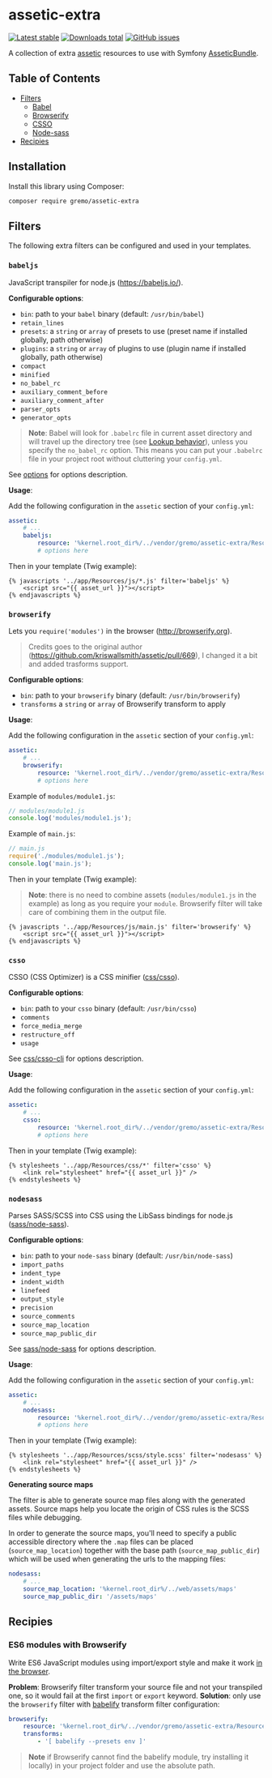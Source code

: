 # assetic-extra
[![Latest stable](https://img.shields.io/packagist/v/gremo/assetic-extra.svg?style=flat-square)](https://packagist.org/packages/gremo/assetic-extra) [![Downloads total](https://img.shields.io/packagist/dt/gremo/assetic-extra.svg?style=flat-square)](https://packagist.org/packages/gremo/assetic-extra) [![GitHub issues](https://img.shields.io/github/issues/gremo/assetic-extra.svg?style=flat-square)](https://github.com/gremo/assetic-extra/issues)

A collection of extra [assetic](https://github.com/kriswallsmith/assetic) resources to use with Symfony [AsseticBundle](https://github.com/symfony/assetic-bundle).

## Table of Contents
- [Filters](#filters)
  - [Babel](#babeljs)
  - [Browserify](#browserify)
  - [CSSO](#csso)
  - [Node-sass](#nodesass)
- [Recipies](#recipies)

## Installation
Install this library using Composer:

```bash
composer require gremo/assetic-extra
```

## Filters
The following extra filters can be configured and used in your templates.

### `babeljs`
JavaScript transpiler for node.js (https://babeljs.io/).

**Configurable options**:

- `bin`: path to your `babel` binary (default: `/usr/bin/babel`)
- `retain_lines`
- `presets`: a `string` or `array` of presets to use (preset name if installed globally, path otherwise)
- `plugins`: a `string` or `array` of plugins to use (plugin name if installed globally, path otherwise)
- `compact`
- `minified`
- `no_babel_rc`
- `auxiliary_comment_before`
- `auxiliary_comment_after`
- `parser_opts`
- `generator_opts`

> **Note**: Babel will look for `.babelrc` file in current asset directory and will travel up the directory tree (see [Lookup behavior](https://babeljs.io/docs/usage/babelrc/#lookup-behavior)), unless you specify the `no_babel_rc` option. This means you can put your `.babelrc` file in your project root without cluttering your `config.yml`.

See [options](https://babeljs.io/docs/usage/api/#options) for options description.

**Usage**:

Add the following configuration in the `assetic` section of your `config.yml`:

```yml
assetic:
    # ...
    babeljs:
        resource: '%kernel.root_dir%/../vendor/gremo/assetic-extra/Resources/filter/babeljs.xml'
        # options here
```

Then in your template (Twig example):

```twig
{% javascripts '../app/Resources/js/*.js' filter='babeljs' %}
    <script src="{{ asset_url }}"></script>
{% endjavascripts %}
```

### `browserify`
Lets you `require('modules')` in the browser (http://browserify.org).

> Credits goes to the original author (https://github.com/kriswallsmith/assetic/pull/669), I changed it a bit and added trasforms support.

**Configurable options**:

- `bin`: path to your `browserify` binary (default: `/usr/bin/browserify`)
- `transforms` a `string` or `array` of Browserify transform to apply

**Usage**:

Add the following configuration in the `assetic` section of your `config.yml`:

```yml
assetic:
    # ...
    browserify:
        resource: '%kernel.root_dir%/../vendor/gremo/assetic-extra/Resources/filter/browserify.xml'
        # options here
```

Example of `modules/module1.js`:

```js
// modules/module1.js
console.log('modules/module1.js');
```

Example of `main.js`:

```js
// main.js
require('./modules/module1.js');
console.log('main.js');
```

Then in your template (Twig example):

> **Note**: there is no need to combine assets (`modules/module1.js` in the example) as long as you require your `module`. Browserify filter will take care of combining them in the output file.

```twig
{% javascripts '../app/Resources/js/main.js' filter='browserify' %}
    <script src="{{ asset_url }}"></script>
{% endjavascripts %}
```

### `csso`
CSSO (CSS Optimizer) is a CSS minifier ([css/csso](https://github.com/css/csso)).

**Configurable options**:

- `bin`: path to your `csso` binary (default: `/usr/bin/csso`)
- `comments`
- `force_media_merge`
- `restructure_off`
- `usage`

See [css/csso-cli](https://github.com/css/csso-cli) for options description.

**Usage**:

Add the following configuration in the `assetic` section of your `config.yml`:

```yml
assetic:
    # ...
    csso:
        resource: '%kernel.root_dir%/../vendor/gremo/assetic-extra/Resources/filter/csso.xml'
        # options here
```

Then in your template (Twig example):

```twig
{% stylesheets '../app/Resources/css/*' filter='csso' %}
    <link rel="stylesheet" href="{{ asset_url }}" />
{% endstylesheets %}
```

### `nodesass`
Parses SASS/SCSS into CSS using the LibSass bindings for node.js ([sass/node-sass](https://github.com/sass/node-sass)).

**Configurable options**:

- `bin`: path to your `node-sass` binary (default: `/usr/bin/node-sass`)
- `import_paths`
- `indent_type`
- `indent_width`
- `linefeed`
- `output_style`
- `precision`
- `source_comments`
- `source_map_location`
- `source_map_public_dir`

See [sass/node-sass](https://github.com/sass/node-sass#options) for options description.

**Usage**:

Add the following configuration in the `assetic` section of your `config.yml`:

```yml
assetic:
    # ...
    nodesass:
        resource: '%kernel.root_dir%/../vendor/gremo/assetic-extra/Resources/filter/nodesass.xml'
        # options here
```

Then in your template (Twig example):

```twig
{% stylesheets '../app/Resources/scss/style.scss' filter='nodesass' %}
    <link rel="stylesheet" href="{{ asset_url }}" />
{% endstylesheets %}
```

**Generating source maps**

The filter is able to generate source map files along with the generated assets. Source maps help you locate the origin of CSS rules is the SCSS files while debugging.

In order to generate the source maps, you'll need to specify a public accessible directory where the `.map` files can be placed (`source_map_location`) together with the base path (`source_map_public_dir`) which will be used when generating the urls to the mapping files:

```yml
nodesass:
    # ...
    source_map_location: '%kernel.root_dir%/../web/assets/maps'
    source_map_public_dir: '/assets/maps'
```

## Recipies
### ES6 modules with Browserify
Write ES6 JavaScript modules using import/export style and make it work [in the browser](http://caniuse.com/#feat=es6-module).

**Problem**: Browserify filter transform your source file and not your transpiled one, so it would fail at the first `import` or `export` keyword.
**Solution**: only use the `browserify` filter with [babelify](https://github.com/babel/babelify) transform filter configuration:

```yml
browserify:
    resource: '%kernel.root_dir%/../vendor/gremo/assetic-extra/Resources/filter/browserify.xml'
    transforms:
        - '[ babelify --presets env ]'
```

> **Note** if Browserify cannot find the babelify module, try installing it locally) in your project folder and use the absolute path.
